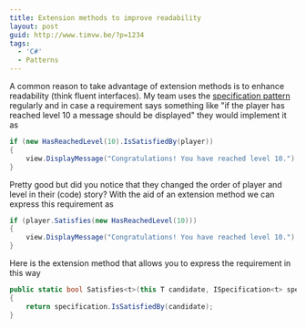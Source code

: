 ```yaml
---
title: Extension methods to improve readability
layout: post
guid: http://www.timvw.be/?p=1234
tags:
  - 'C#'
  - Patterns
---
```

A common reason to take advantage of extension methods is to enhance readability (think fluent interfaces). My team uses the [specification pattern](http://en.wikipedia.org/wiki/Specification_pattern) regularly and in case a requirement says something like "if the player has reached level 10 a message should be displayed" they would implement it as

```csharp
if (new HasReachedLevel(10).IsSatisfiedBy(player))
{
	view.DisplayMessage("Congratulations! You have reached level 10.");
}
```

Pretty good but did you notice that they changed the order of player and level in their (code) story? With the aid of an extension method we can express this requirement as

```csharp
if (player.Satisfies(new HasReachedLevel(10)))
{
	view.DisplayMessage("Congratulations! You have reached level 10.");
}
```

Here is the extension method that allows you to express the requirement in this way

```csharp
public static bool Satisfies<t>(this T candidate, ISpecification<t> specification)
{
	return specification.IsSatisfiedBy(candidate);
}
```
